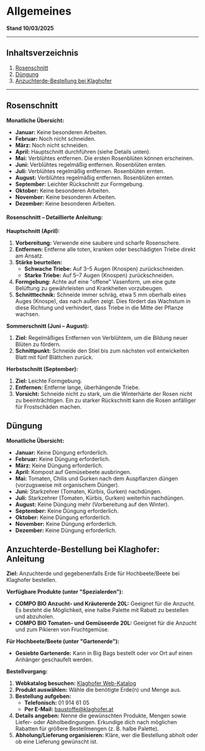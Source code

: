 # Allgemeines
**Stand 10/03/2025**

---

## Inhaltsverzeichnis

1.  [Rosenschnitt](#rosenschnitt)
2.  [Düngung](#duengen)
3.  [Anzuchterde-Bestellung bei Klaghofer](#anzuchterde-bestellung)

---

## Rosenschnitt

**Monatliche Übersicht:**

*   **Januar:** Keine besonderen Arbeiten.
*   **Februar:** Noch nicht schneiden.
*   **März:** Noch nicht schneiden.
*   **April:** Hauptschnitt durchführen (siehe Details unten).
*   **Mai:** Verblühtes entfernen. Die ersten Rosenblüten können erscheinen.
*   **Juni:** Verblühtes regelmäßig entfernen. Rosenblüten ernten.
*   **Juli:** Verblühtes regelmäßig entfernen. Rosenblüten ernten.
*   **August:** Verblühtes regelmäßig entfernen. Rosenblüten ernten.
*   **September:** Leichter Rückschnitt zur Formgebung.
*   **Oktober:** Keine besonderen Arbeiten.
*   **November:** Keine besonderen Arbeiten.
*   **Dezember:** Keine besonderen Arbeiten.

#### Rosenschnitt – Detaillierte Anleitung:

**Hauptschnitt (April):**

1.  **Vorbereitung:** Verwende eine saubere und scharfe Rosenschere.
2.  **Entfernen:** Entferne alle toten, kranken oder beschädigten Triebe direkt am Ansatz.
3.  **Stärke beurteilen:**
    *   **Schwache Triebe:** Auf 3–5 Augen (Knospen) zurückschneiden.
    *   **Starke Triebe:** Auf 5–7 Augen (Knospen) zurückschneiden.
4.  **Formgebung:** Achte auf eine "offene" Vasenform, um eine gute Belüftung zu gewährleisten und Krankheiten vorzubeugen.
5.  **Schnitttechnik:** Schneide immer schräg, etwa 5 mm oberhalb eines Auges (Knospe), das nach außen zeigt. Dies fördert das Wachstum in diese Richtung und verhindert, dass Triebe in die Mitte der Pflanze wachsen.

**Sommerschnitt (Juni – August):**

1.  **Ziel:** Regelmäßiges Entfernen von Verblühtem, um die Bildung neuer Blüten zu fördern.
2.  **Schnittpunkt:** Schneide den Stiel bis zum nächsten voll entwickelten Blatt mit fünf Blättchen zurück.

**Herbstschnitt (September):**

1.  **Ziel:** Leichte Formgebung.
2.  **Entfernen:** Entferne lange, überhängende Triebe.
3.  **Vorsicht:** Schneide nicht zu stark, um die Winterhärte der Rosen nicht zu beeinträchtigen. Ein zu starker Rückschnitt kann die Rosen anfälliger für Frostschäden machen.

## Düngung

**Monatliche Übersicht:**

*   **Januar:** Keine Düngung erforderlich.
*   **Februar:** Keine Düngung erforderlich.
*   **März:** Keine Düngung erforderlich.
*   **April:** Kompost auf Gemüsebeete ausbringen.
*   **Mai:** Tomaten, Chilis und Gurken nach dem Auspflanzen düngen (vorzugsweise mit organischem Dünger).
*   **Juni:** Starkzehrer (Tomaten, Kürbis, Gurken) nachdüngen.
*   **Juli:** Starkzehrer (Tomaten, Kürbis, Gurken) weiterhin nachdüngen.
*   **August:** Keine Düngung mehr (Vorbereitung auf den Winter).
*   **September:** Keine Düngung erforderlich.
*   **Oktober:** Keine Düngung erforderlich.
*   **November:** Keine Düngung erforderlich.
*   **Dezember:** Keine Düngung erforderlich.

## <a name="anzuchterde-bestellung"></a>Anzuchterde-Bestellung bei Klaghofer: Anleitung

**Ziel:** Anzuchterde und gegebenenfalls Erde für Hochbeete/Beete bei Klaghofer bestellen.

**Verfügbare Produkte (unter "Spezialerden"):**

*   **COMPO BIO Anzucht- und Kräutererde 20L:** Geeignet für die Anzucht. Es besteht die Möglichkeit, eine halbe Palette mit Rabatt zu bestellen und abzuholen.
*   **COMPO BIO Tomaten- und Gemüseerde 20L:** Geeignet für die Anzucht und zum Pikieren von Fruchtgemüse.

**Für Hochbeete/Beete (unter "Gartenerde"):**

*   **Gesiebte Gartenerde:** Kann in Big Bags bestellt oder vor Ort auf einen Anhänger geschaufelt werden.

**Bestellvorgang:**

1.  **Webkatalog besuchen:** [Klaghofer Web-Katalog](https://klaghofer.com/webkatalog/gartenbedarf/erden.html)
2.  **Produkt auswählen:** Wähle die benötigte Erde(n) und Menge aus.
3.  **Bestellung aufgeben:**
    *   **Telefonisch:** 01 914 61 05
    *   **Per E-Mail:** baustoffe@klaghofer.at
4.  **Details angeben:** Nenne die gewünschten Produkte, Mengen sowie Liefer- oder Abholbedingungen. Erkundige dich nach möglichen Rabatten für größere Bestellmengen (z. B. halbe Palette).
5.  **Abholung/Lieferung organisieren:** Kläre, wer die Bestellung abholt oder ob eine Lieferung gewünscht ist.
